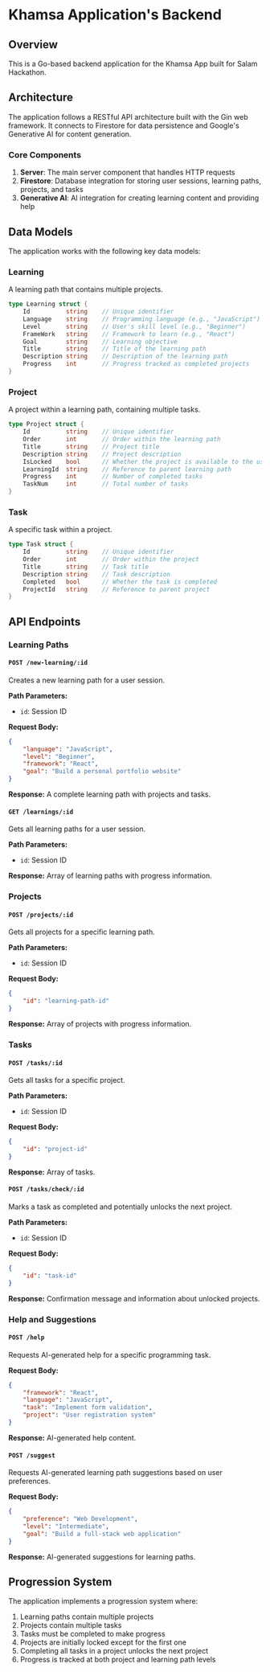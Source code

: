 # Khamsa Application's Backend

## Overview

This is a Go-based backend application for the Khamsa App built for Salam Hackathon.

## Architecture

The application follows a RESTful API architecture built with the Gin web framework. It connects to Firestore for data persistence and Google's Generative AI for content generation.

### Core Components

1. **Server**: The main server component that handles HTTP requests
2. **Firestore**: Database integration for storing user sessions, learning paths, projects, and tasks
3. **Generative AI**: AI integration for creating learning content and providing help

## Data Models

The application works with the following key data models:

### Learning

A learning path that contains multiple projects.

```go
type Learning struct {
    Id          string    // Unique identifier
    Language    string    // Programming language (e.g., "JavaScript")
    Level       string    // User's skill level (e.g., "Beginner")
    FrameWork   string    // Framework to learn (e.g., "React")
    Goal        string    // Learning objective
    Title       string    // Title of the learning path
    Description string    // Description of the learning path
    Progress    int       // Progress tracked as completed projects
}
```

### Project

A project within a learning path, containing multiple tasks.

```go
type Project struct {
    Id          string    // Unique identifier
    Order       int       // Order within the learning path
    Title       string    // Project title
    Description string    // Project description
    IsLocked    bool      // Whether the project is available to the user
    LearningId  string    // Reference to parent learning path
    Progress    int       // Number of completed tasks
    TaskNum     int       // Total number of tasks
}
```

### Task

A specific task within a project.

```go
type Task struct {
    Id          string    // Unique identifier
    Order       int       // Order within the project
    Title       string    // Task title
    Description string    // Task description
    Completed   bool      // Whether the task is completed
    ProjectId   string    // Reference to parent project
}
```

## API Endpoints

### Learning Paths

#### `POST /new-learning/:id`

Creates a new learning path for a user session.

**Path Parameters:**
- `id`: Session ID

**Request Body:**
```json
{
    "language": "JavaScript",
    "level": "Beginner",
    "framework": "React",
    "goal": "Build a personal portfolio website"
}
```

**Response:**
A complete learning path with projects and tasks.

#### `GET /learnings/:id`

Gets all learning paths for a user session.

**Path Parameters:**
- `id`: Session ID

**Response:**
Array of learning paths with progress information.

### Projects

#### `POST /projects/:id`

Gets all projects for a specific learning path.

**Path Parameters:**
- `id`: Session ID

**Request Body:**
```json
{
    "id": "learning-path-id"
}
```

**Response:**
Array of projects with progress information.

### Tasks

#### `POST /tasks/:id`

Gets all tasks for a specific project.

**Path Parameters:**
- `id`: Session ID

**Request Body:**
```json
{
    "id": "project-id"
}
```

**Response:**
Array of tasks.

#### `POST /tasks/check/:id`

Marks a task as completed and potentially unlocks the next project.

**Path Parameters:**
- `id`: Session ID

**Request Body:**
```json
{
    "id": "task-id"
}
```

**Response:**
Confirmation message and information about unlocked projects.

### Help and Suggestions

#### `POST /help`

Requests AI-generated help for a specific programming task.

**Request Body:**
```json
{
    "framework": "React",
    "language": "JavaScript",
    "task": "Implement form validation",
    "project": "User registration system"
}
```

**Response:**
AI-generated help content.

#### `POST /suggest`

Requests AI-generated learning path suggestions based on user preferences.

**Request Body:**
```json
{
    "preference": "Web Development",
    "level": "Intermediate",
    "goal": "Build a full-stack web application"
}
```

**Response:**
AI-generated suggestions for learning paths.

## Progression System

The application implements a progression system where:

1. Learning paths contain multiple projects
2. Projects contain multiple tasks
3. Tasks must be completed to make progress
4. Projects are initially locked except for the first one
5. Completing all tasks in a project unlocks the next project
6. Progress is tracked at both project and learning path levels
